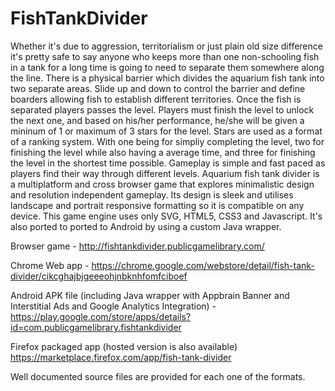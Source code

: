 FishTankDivider
===============

Whether it's due to aggression, territorialism or just plain old size difference it's pretty safe to say anyone who keeps more than one non-schooling fish in a tank for a long time is going to need to separate them somewhere along the line.  There is a physical barrier which divides the aquarium fish tank into two separate areas. Slide up and down to control the barrier and define boarders allowing fish to establish different territories. Once the fish is separated players passes the level. Players must finish the level to unlock the next one, and based on his/her performance, he/she will be given a mininum of 1 or maximum of 3 stars for the level. Stars are used as a format of a ranking system. With one being for simpliy completing the level, two for finishing the level while also having a average time, and three for finishing the level in the shortest time possible.  Gameplay is simple and fast paced as players find their way through different levels.  Aquarium fish tank divider is a multiplatform and cross browser game that explores minimalistic design and resolution independent gameplay. Its design is sleek and utilises landscape and portrait responsive formatting so it is compatible on any device. This game engine uses only SVG, HTML5, CSS3 and Javascript. It's also ported to ported to Android by using a custom Java wrapper.

Browser game - http://fishtankdivider.publicgamelibrary.com/

Chrome Web app - https://chrome.google.com/webstore/detail/fish-tank-divider/cikcghajbjgeeeohjnbknhfomfciboef

Android APK file (including Java wrapper with Appbrain Banner and Interstitial Ads and Google Analytics Integration) - https://play.google.com/store/apps/details?id=com.publicgamelibrary.fishtankdivider

Firefox packaged app (hosted version is also available) https://marketplace.firefox.com/app/fish-tank-divider

Well documented source files are provided for each one of the formats.
